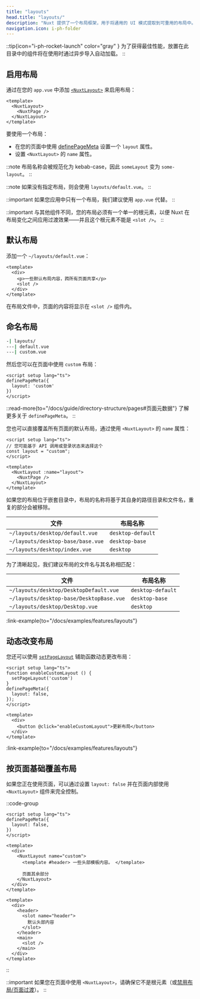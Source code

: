 ```yaml
---
title: "layouts"
head.title: "layouts/"
description: "Nuxt 提供了一个布局框架，用于将通用的 UI 模式提取到可重用的布局中。"
navigation.icon: i-ph-folder
---
```


::tip{icon="i-ph-rocket-launch" color="gray" }
为了获得最佳性能，放置在此目录中的组件将在使用时通过异步导入自动加载。
::

## 启用布局

通过在您的 `app.vue` 中添加 [`<NuxtLayout>`](/docs/api/components/nuxt-layout) 来启用布局：

```vue [app.vue]
<template>
  <NuxtLayout>
    <NuxtPage />
  </NuxtLayout>
</template>
```

要使用一个布局：
- 在您的页面中使用 [definePageMeta](/docs/api/utils/define-page-meta) 设置一个 `layout` 属性。
- 设置 `<NuxtLayout>` 的 `name` 属性。

::note
布局名称会被规范化为 kebab-case，因此 `someLayout` 变为 `some-layout`。
::

::note
如果没有指定布局，则会使用 `layouts/default.vue`。
::

::important
如果您应用中只有一个布局，我们建议使用 `app.vue` 代替。
::

::important
与其他组件不同，您的布局必须有一个单一的根元素，以便 Nuxt 在布局变化之间应用过渡效果——并且这个根元素不能是 `<slot />`。
::

## 默认布局

添加一个 `~/layouts/default.vue`：

```vue [layouts/default.vue]
<template>
  <div>
    <p>一些默认布局内容，跨所有页面共享</p>
    <slot />
  </div>
</template>
```

在布局文件中，页面的内容将显示在 `<slot />` 组件内。

## 命名布局

```bash [目录结构]
-| layouts/
---| default.vue
---| custom.vue
```

然后您可以在页面中使用 `custom` 布局：

```vue twoslash [pages/about.vue]
<script setup lang="ts">
definePageMeta({
  layout: 'custom'
})
</script>
```

::read-more{to="/docs/guide/directory-structure/pages#页面元数据"}
了解更多关于 `definePageMeta`。
::

您也可以直接覆盖所有页面的默认布局，通过使用 `<NuxtLayout>` 的 `name` 属性：

```vue [app.vue]
<script setup lang="ts">
// 您可能基于 API 调用或登录状态来选择这个
const layout = "custom";
</script>

<template>
  <NuxtLayout :name="layout">
    <NuxtPage />
  </NuxtLayout>
</template>
```

如果您的布局位于嵌套目录中，布局的名称将基于其自身的路径目录和文件名，重复的部分会被移除。

文件 | 布局名称
-- | --
`~/layouts/desktop/default.vue` | `desktop-default`
`~/layouts/desktop-base/base.vue` | `desktop-base`
`~/layouts/desktop/index.vue` | `desktop`

为了清晰起见，我们建议布局的文件名与其名称相匹配：

文件 | 布局名称
-- | --
`~/layouts/desktop/DesktopDefault.vue` | `desktop-default`
`~/layouts/desktop-base/DesktopBase.vue` | `desktop-base`
`~/layouts/desktop/Desktop.vue` | `desktop`

:link-example{to="/docs/examples/features/layouts"}

## 动态改变布局

您还可以使用 [`setPageLayout`](/docs/api/utils/set-page-layout) 辅助函数动态更改布局：

```vue twoslash
<script setup lang="ts">
function enableCustomLayout () {
  setPageLayout('custom')
}
definePageMeta({
  layout: false,
});
</script>

<template>
  <div>
    <button @click="enableCustomLayout">更新布局</button>
  </div>
</template>
```

:link-example{to="/docs/examples/features/layouts"}

## 按页面基础覆盖布局

如果您正在使用页面，可以通过设置 `layout: false` 并在页面内部使用 `<NuxtLayout>` 组件来完全控制。

::code-group

```vue [pages/index.vue]
<script setup lang="ts">
definePageMeta({
  layout: false,
})
</script>

<template>
  <div>
    <NuxtLayout name="custom">
      <template #header> 一些头部模板内容。 </template>

      页面其余部分
    </NuxtLayout>
  </div>
</template>
```

```vue [layouts/custom.vue]
<template>
  <div>
    <header>
      <slot name="header">
        默认头部内容
      </slot>
    </header>
    <main>
      <slot />
    </main>
  </div>
</template>
```

::

::important
如果您在页面中使用 `<NuxtLayout>`，请确保它不是根元素（或[禁用布局/页面过渡](/docs/getting-started/transitions#禁用过渡)）。
::
